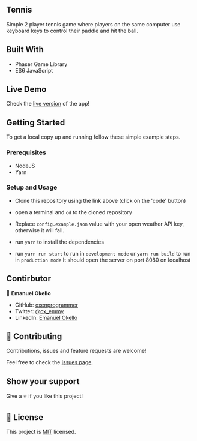 ## Tennis
Simple 2 player tennis game where players on the same computer use keyboard keys to control their paddle and hit the ball.

## Built With

- Phaser Game Library
- ES6 JavaScript

## Live Demo

Check the [live version](http://emanuel-okello.me/tennis/) of the app!


## Getting Started

To get a local copy up and running follow these simple example steps.

### Prerequisites

- NodeJS
- Yarn 

### Setup and Usage

- Clone this repository using the link above (click on the 'code' button)

- open a terminal and `cd` to the cloned repository
- Replace `config.example.json` value with your open weather API key, otherwise it will fail.
- run `yarn` to install the dependencies
- run `yarn run start` to run in `development mode` or `yarn run build` to run in `production mode`
It should open the server on port 8080 on localhost


## Contirbutor

👤 **Emanuel Okello**

- GitHub: [oxenprogrammer](https://github.com/oxenprogrammer)
- Twitter: [@ox_emmy](https://twitter.com/ox_emmy)
- LinkedIn: [Emanuel Okello](https://www.linkedin.com/in/emanuel-okello/)


## 🤝 Contributing

Contributions, issues and feature requests are welcome!

Feel free to check the [issues page](https://github.com/oxenprogrammer/tennis/issues).

## Show your support

Give a ⭐️ if you like this project!

## 📝 License

This project is [MIT](LICENSE) licensed.